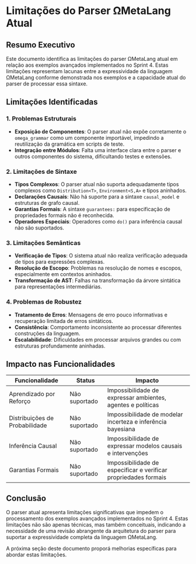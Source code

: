 # Limitações do Parser ΩMetaLang Atual

## Resumo Executivo

Este documento identifica as limitações do parser ΩMetaLang atual em relação aos exemplos avançados implementados no Sprint 4. Estas limitações representam lacunas entre a expressividade da linguagem ΩMetaLang conforme demonstrada nos exemplos e a capacidade atual do parser de processar essa sintaxe.

## Limitações Identificadas

### 1. Problemas Estruturais

- **Exposição de Componentes**: O parser atual não expõe corretamente o `omega_grammar` como um componente importável, impedindo a reutilização da gramática em scripts de teste.
- **Integração entre Módulos**: Falta uma interface clara entre o parser e outros componentes do sistema, dificultando testes e extensões.

### 2. Limitações de Sintaxe

- **Tipos Complexos**: O parser atual não suporta adequadamente tipos complexos como `Distribution<T>`, `Environment<S,A>` e tipos aninhados.
- **Declarações Causais**: Não há suporte para a sintaxe `causal_model` e estruturas de grafo causal.
- **Garantias Formais**: A sintaxe `guarantees:` para especificação de propriedades formais não é reconhecida.
- **Operadores Especiais**: Operadores como `do()` para inferência causal não são suportados.

### 3. Limitações Semânticas

- **Verificação de Tipos**: O sistema atual não realiza verificação adequada de tipos para expressões complexas.
- **Resolução de Escopo**: Problemas na resolução de nomes e escopos, especialmente em contextos aninhados.
- **Transformação de AST**: Falhas na transformação da árvore sintática para representações intermediárias.

### 4. Problemas de Robustez

- **Tratamento de Erros**: Mensagens de erro pouco informativas e recuperação limitada de erros sintáticos.
- **Consistência**: Comportamento inconsistente ao processar diferentes construções da linguagem.
- **Escalabilidade**: Dificuldades em processar arquivos grandes ou com estruturas profundamente aninhadas.

## Impacto nas Funcionalidades

| Funcionalidade | Status | Impacto |
|----------------|--------|---------|
| Aprendizado por Reforço | Não suportado | Impossibilidade de expressar ambientes, agentes e políticas |
| Distribuições de Probabilidade | Não suportado | Impossibilidade de modelar incerteza e inferência bayesiana |
| Inferência Causal | Não suportado | Impossibilidade de expressar modelos causais e intervenções |
| Garantias Formais | Não suportado | Impossibilidade de especificar e verificar propriedades formais |

## Conclusão

O parser atual apresenta limitações significativas que impedem o processamento dos exemplos avançados implementados no Sprint 4. Estas limitações não são apenas técnicas, mas também conceituais, indicando a necessidade de uma revisão abrangente da arquitetura do parser para suportar a expressividade completa da linguagem ΩMetaLang.

A próxima seção deste documento proporá melhorias específicas para abordar estas limitações.
